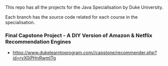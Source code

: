 This repo has all the projects for the Java Specialisation by Duke University.

Each branch has the source code related for each course in the specialisation.

### Final Capstone Project - A DIY Version of Amazon & Netflix Recommendation Engines

- https://www.dukelearntoprogram.com//capstone/recommender.php?id=rvX0jPHnRwmITg
